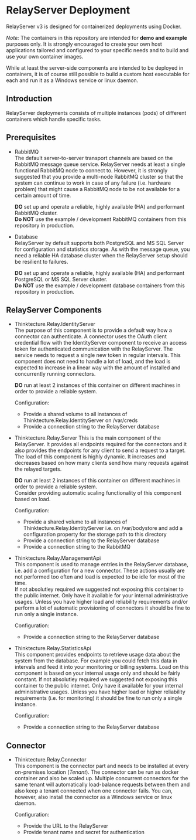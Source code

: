 # RelayServer Deployment

RelayServer v3 is designed for containerized deployments using Docker.

_Note:_ The containers in this repository are intended for **demo and example** purposes only. It is strongly
encouraged to create your own host applications tailored and configured to your specific needs and to build and use
your own container images.

While at least the server-side components are intended to be deployed in containers, it is of course still possible
to build a custom host executable for each  and run it as a Windows service or linux daemon.

## Introduction

RelayServer deployments consists of multiple instances (pods) of different containers which handle specific tasks.

## Prerequisites

* RabbitMQ  
  The default server-to-server transport channels are based on the RabbitMQ message queue service. RelayServer needs
  at least a single functional RabbitMQ node to connect to. However, it is strongly suggested that you provide a
  multi-node RabbitMQ cluster so that the system can continue to work in case of any failure (i.e. hardware problem)
  that might cause a RabbitMQ node to be not available for a certain amount of time.

  **DO** set up and operate a reliable, highly available (HA) and performant RabbitMQ cluster.  
  **Do NOT** use the example / development RabbitMQ containers from this repository in production.
* Database  
  RelayServer by default supports both PostgreSQL and MS SQL Server for configuration and statistics storage. As with
  the message queue, you need a reliable HA database cluster when the RelayServer setup should be resilient to
  failures.

  **DO** set up and operate a reliable, highly available (HA) and performant PostgreSQL or MS SQL Server cluster.  
  **Do NOT** use the example / development database containers from this repository in production.

## RelayServer Components

* Thinktecture.Relay.IdentityServer  
  The purpose of this component is to provide a default way how a connector can authenticate. A connector uses the
  OAuth client credential flow with the IdentityServer component to receive an access token for authenticated
  communication with the RelayServer. The service needs to request a single new token in regular intervals. This
  component does not need to handle a lot of load, and the load is expected to increase in a linear way with the
  amount of installed and concurrently running connectors.  
  
  **DO** run at least 2 instances of this container on different machines in order to provide a reliable system.

  Configuration:
  * Provide a shared volume to all instances of Thinktecture.Relay.IdentityServer on /var/creds
  * Provide a connection string to the RelayServer database 

* Thinktecture.Relay.Server
  This is the main component of the RelayServer. It provides all endpoints required for the connectors and it also
  provides the endpoints for any client to send a request to a target. The load of this component is highly dynamic.
  It increases and decreases based on how many clients send how many requests against the relayed targets.
  
  **DO** run at least 2 instances of this container on different machines in order to provide a reliable system.  
  Consider providing automatic scaling functionality of this component based on load.

  Configuration:
  * Provide a shared volume to all instances of Thinktecture.Relay.IdentityServer i.e. on /var/bodystore and add a
    configuration property for the storage path to this directory
  * Provide a connection string to the RelayServer database 
  * Provide a connection string to the RabbitMQ

* Thinktecture.Relay.ManagementApi  
  This component is used to manage entries in the RelayServer database, i.e. add a configuration for a new connector.
  These actions usually are not performed too often and load is expected to be idle for most of the time.  
  If not absolutley required we suggested not exposing this container to the public internet. Only have it available
  for your internal administrative usages. Unless you have higher load and reliability requirements and/or perform a
  lot of automatic provisioning of connectors it should be fine to run only a single instance.

  Configuration:
  * Provide a connection string to the RelayServer database 

* Thinktecture.Relay.StatisticsApi  
  This component provides endpoints to retrieve usage data about the system from the database. For example you could
  fetch this data in intervals and feed it into your monitoring or billing systems. Load on this component is based
  on your internal usage only and should be fairly constant.
  If not absolutley required we suggested not exposing this container to the public internet. Only have it available
  for your internal administrative usages. Unless you have higher load or higher reliability requirements
  (i.e. for monitoring) it should be fine to run only a single instance.

  Configuration:
  * Provide a connection string to the RelayServer database 

## Connector

* Thinktecture.Relay.Connector  
  This component is the connector part and needs to be installed at every on-premises location (_Tenant_). The
  connector can be run as docker container and also be scaled up. Multiple concurrent connectors for the same tenant
  will automatically load-balance requests between them and also keep a tenant connected when one connector fails.
  You can, however, also install the connector as a Windows service or linux daemon.

  Configuration:
  * Provide the URL to the RelayServer
  * Provide tenant name and secret for authentication
